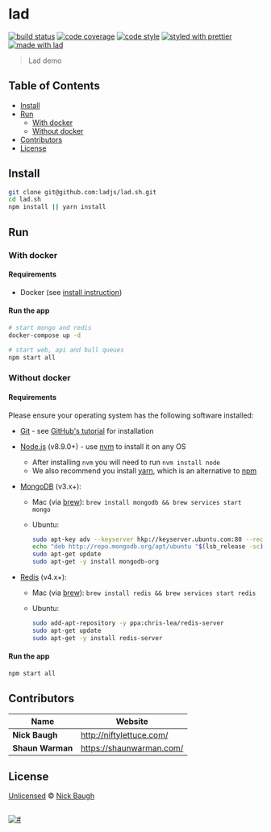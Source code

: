 # lad

[![build status](https://img.shields.io/travis/com/ladjs/lad.sh.svg)](https://travis-ci.org/ladjs/lad.sh)
[![code coverage](https://img.shields.io/codecov/c/github/ladjs/lad.sh.svg)](https://codecov.io/gh/ladjs/lad.sh)
[![code style](https://img.shields.io/badge/code_style-XO-5ed9c7.svg)](https://github.com/sindresorhus/xo)
[![styled with prettier](https://img.shields.io/badge/styled_with-prettier-ff69b4.svg)](https://github.com/prettier/prettier)
[![made with lad](https://img.shields.io/badge/made_with-lad-95CC28.svg)](https://lad.js.org)

> Lad demo


## Table of Contents

* [Install](#install)
* [Run](#run)
  * [With docker](#with-docker)
  * [Without docker](#without-docker)
* [Contributors](#contributors)
* [License](#license)


## Install

```sh
git clone git@github.com:ladjs/lad.sh.git
cd lad.sh
npm install || yarn install
```


## Run

### With docker

#### Requirements

* Docker (see [install instruction](https://docs.docker.com/install/))

#### Run the app

```sh
# start mongo and redis
docker-compose up -d

# start web, api and bull queues
npm start all
```

### Without docker

#### Requirements

Please ensure your operating system has the following software installed:

* [Git][] - see [GitHub's tutorial][github-git] for installation

* [Node.js][node] (v8.9.0+) - use [nvm][] to install it on any OS

  * After installing `nvm` you will need to run `nvm install node`
  * We also recommend you install [yarn][], which is an alternative to [npm][]

* [MongoDB][] (v3.x+):

  * Mac (via [brew][]): `brew install mongodb && brew services start mongo`
  * Ubuntu:

    ```sh
    sudo apt-key adv --keyserver hkp://keyserver.ubuntu.com:80 --recv 0C49F3730359A14518585931BC711F9BA15703C6
    echo "deb http://repo.mongodb.org/apt/ubuntu "$(lsb_release -sc)"/mongodb-org/3.4 multiverse" | sudo tee /etc/apt/sources.list.d/mongodb-org-3.4.list
    sudo apt-get update
    sudo apt-get -y install mongodb-org
    ```

* [Redis][] (v4.x+):

  * Mac (via [brew][]): `brew install redis && brew services start redis`
  * Ubuntu:

    ```sh
    sudo add-apt-repository -y ppa:chris-lea/redis-server
    sudo apt-get update
    sudo apt-get -y install redis-server
    ```

#### Run the app

```sh
npm start all
```


## Contributors

| Name             | Website                    |
| ---------------- | -------------------------- |
| **Nick Baugh**   | <http://niftylettuce.com/> |
| **Shaun Warman** | <https://shaunwarman.com/> |


## License

[Unlicensed](LICENSE) © [Nick Baugh](http://niftylettuce.com/)


## 

<a href="#"><img src="https://raw.githubusercontent.com/ladjs/lad/master/media/lad-footer.png" alt="#" /></a>

[npm]: https://www.npmjs.com/

[yarn]: https://yarnpkg.com/

[node]: https://nodejs.org

[nvm]: https://github.com/creationix/nvm

[mongodb]: https://www.mongodb.com/

[redis]: https://redis.io/

[github-git]: https://help.github.com/articles/set-up-git/

[git]: https://git-scm.com/

[brew]: https://brew.sh/
